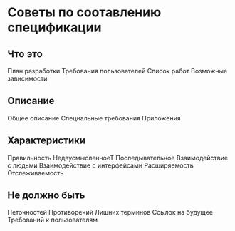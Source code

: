 # Советы по соотавлению спецификации

## Что это 
План разработки 
Требования пользователей
Список работ
Возможные зависимости


## Описание
Общее описание
Специальные требования
Приложения

## Характеристики
Правильность
НедвусмысленноеТ
Последывательное
Взаимодействие с людьми
Взаимодействие с интерфейсами
Расширяемость
Отслеживаемость

## Не должно быть
Неточностей
Противоречий
Лишних терминов
Ссылок на будущее
Требований к пользователям